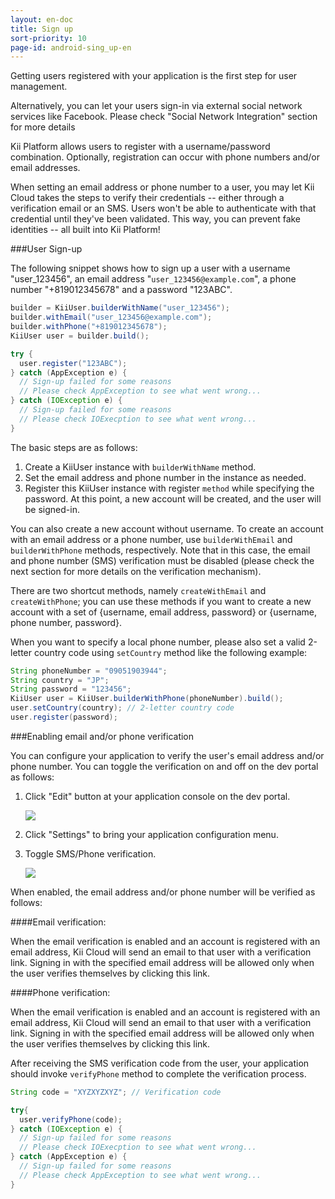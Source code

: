 ```yaml
---
layout: en-doc
title: Sign up
sort-priority: 10
page-id: android-sing_up-en
---
```

Getting users registered with your application is the first step for user management.

<p class="callout">Alternatively, you can let your users sign-in via external social network services like Facebook.  Please check "Social Network Integration" section for more details</p>

Kii Platform allows users to register with a username/password combination. Optionally, registration can occur with phone numbers and/or email addresses.

When setting an email address or phone number to a user, you may let Kii Cloud takes the steps to verify their credentials -- either through a verification email or an SMS. Users won't be able to authenticate with that credential until they've been validated. This way, you can prevent fake identities -- all built into Kii Platform!


###User Sign-up

The following snippet shows how to sign up a user with a username "user_123456", an email address "`user_123456@example.com`", a phone number "+819012345678" and a password "123ABC".

```java
builder = KiiUser.builderWithName("user_123456");
builder.withEmail("user_123456@example.com");
builder.withPhone("+819012345678");
KiiUser user = builder.build();

try {
  user.register("123ABC");
} catch (AppException e) {
  // Sign-up failed for some reasons
  // Please check AppException to see what went wrong...
} catch (IOException e) {
  // Sign-up failed for some reasons
  // Please check IOExecption to see what went wrong...
}
```

The basic steps are as follows:

1. Create a KiiUser instance with `builderWithName` method.
2. Set the email address and phone number in the instance as needed.
3. Register this KiiUser instance with register `method` while specifying the password.  At this point, a new account will be created, and the user will be signed-in.

You can also create a new account without username.  To create an account with an email address or a phone number, use `builderWithEmail` and `builderWithPhone` methods, respectively.  Note that in this case, the email and phone number (SMS) verification must be disabled (please check the next section for more details on the verification mechanism).

There are two shortcut methods, namely `createWithEmail` and `createWithPhone`;  you can use these methods if you want to create a new account with a set of {username, email address, password} or {username, phone number, password}.


When you want to specify a local phone number, please also set a valid 2-letter country code using `setCountry` method like the following example:

```java
String phoneNumber = "09051903944";
String country = "JP";
String password = "123456";
KiiUser user = KiiUser.builderWithPhone(phoneNumber).build();
user.setCountry(country); // 2-letter country code
user.register(password);
```

###Enabling email and/or phone verification

You can configure your application to verify the user's email address and/or phone number.   You can toggle the verification on and off on the dev portal as follows:

1. Click "Edit" button at your application console on the dev portal.

    ![](00.png)

2. Click "Settings" to bring your application configuration menu.
3. Toggle SMS/Phone verification.

    ![](01.png)

When enabled, the email address and/or phone number will be verified as follows:

####Email verification:

When the email verification is enabled and an account is registered with an email address, Kii Cloud will send an email to that user with a verification link.  Signing in with the specified email address will be allowed only when the user verifies themselves by clicking this link.

####Phone verification:

When the email verification is enabled and an account is registered with an email address, Kii Cloud will send an email to that user with a verification link.  Signing in with the specified email address will be allowed only when the user verifies themselves by clicking this link.

After receiving the SMS verification code from the user, your application should invoke `verifyPhone` method to complete the verification process.

```java
String code = "XYZXYZXYZ"; // Verification code

try{
  user.verifyPhone(code);
} catch (IOException e) {
  // Sign-up failed for some reasons
  // Please check IOExecption to see what went wrong...
} catch (AppException e) {
  // Sign-up failed for some reasons
  // Please check AppException to see what went wrong...
}
```
